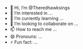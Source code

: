 - 👋 Hi, I’m @Theredhawksings
- 👀 I’m interested in ...
- 🌱 I’m currently learning ...
- 💞️ I’m looking to collaborate on ...
- 📫 How to reach me ...
- 😄 Pronouns: ...
- ⚡ Fun fact: ...

<!---
Theredhawksings/Theredhawksings is a ✨ special ✨ repository because its `README.md` (this file) appears on your GitHub profile.
You can click the Preview link to take a look at your changes.
--->
